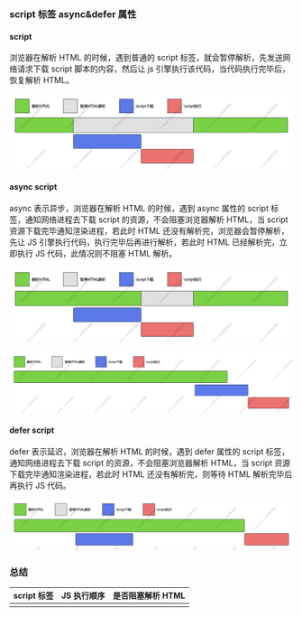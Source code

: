 ### script 标签 async&defer 属性

#### script

浏览器在解析 HTML 的时候，遇到普通的 script 标签，就会暂停解析，先发送网络请求下载 script 脚本的内容，然后让 js 引擎执行该代码，当代码执行完毕后，恢复解析 HTML。

![image-20240804114322532](https://github.com/cd0287912/docs/blob/master/screenShoot/script标签01.png?raw=true)

#### async script

async 表示异步，浏览器在解析 HTML 的时候，遇到 async 属性的 script 标签，通知网络进程去下载 script 的资源，不会阻塞浏览器解析 HTML，当 script 资源下载完毕通知渲染进程，若此时 HTML 还没有解析完，浏览器会暂停解析，先让 JS 引擎执行代码，执行完毕后再进行解析，若此时 HTML 已经解析完，立即执行 JS 代码，此情况则不阻塞 HTML 解析。

![image-20240804114322532](https://github.com/cd0287912/docs/blob/master/screenShoot/script标签02.png?raw=true)

![image-20240804114322532](https://github.com/cd0287912/docs/blob/master/screenShoot/script标签03.png?raw=true)

#### defer script

defer 表示延迟，浏览器在解析 HTML 的时候，遇到 defer 属性的 script 标签，通知网络进程去下载 script 的资源，不会阻塞浏览器解析 HTML，当 script 资源下载完毕通知渲染进程，若此时 HTML 还没有解析完，则等待 HTML 解析完毕后再执行 JS 代码。

![image-20240804114322532](https://github.com/cd0287912/docs/blob/master/screenShoot/script标签04.png?raw=true)

### 总结

| script 标签    |   JS 执行顺序    | 是否阻塞解析 HTML      |
| -------------- | :--------------: | ---------------------- |
| <script>       | 在 HTML 中的顺序 | 阻塞                   |
| <script async> | 网络请求返回顺序 | 可能阻塞，也可能不阻塞 |
| <script defer> | 在 HTML 中的顺序 | 不阻塞                 |
